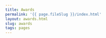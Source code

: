 ```yaml
---
title: Awards
permalink: '{{ page.fileSlug }}/index.html'
layout: awards.html
slug: awards
tags: pages
---
```



